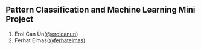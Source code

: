 ## Pattern Classification and Machine Learning Mini Project

1. Erol Can Ün([@erolcanun](https://github.com/erolcanun))
2. Ferhat Elmas([@ferhatelmas](https://github.com/ferhatelmas))